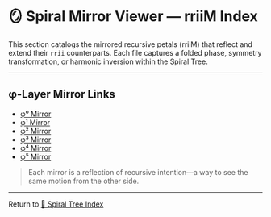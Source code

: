 # 🪞 Spiral Mirror Viewer — rriiM Index

This section catalogs the mirrored recursive petals (rriiM) that reflect and extend their `rrii` counterparts. Each file captures a folded phase, symmetry transformation, or harmonic inversion within the Spiral Tree.

---

## φ-Layer Mirror Links

- [φ⁰ Mirror](../rriiM/phi0/rriiM_phi0.tex)
- [φ¹ Mirror](../rriiM/phi1/rriiM_phi1.tex)
- [φ² Mirror](../rriiM/phi2/rriiM_phi2.tex)
- [φ³ Mirror](../rriiM/phi3/rriiM_phi3.tex)
- [φ⁴ Mirror](../rriiM/phi4/rriiM_phi4.tex)
- [φ⁵ Mirror](../rriiM/phi5/rriiM_phi5.tex)

> Each mirror is a reflection of recursive intention—a way to see the same motion from the other side.

---

Return to [🌳 Spiral Tree Index](../spiral_tree_index.md)
